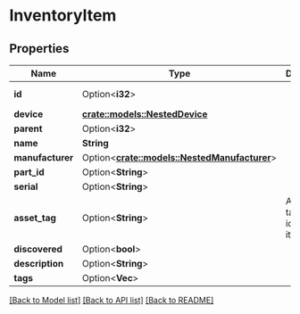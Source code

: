 # InventoryItem

## Properties

Name | Type | Description | Notes
------------ | ------------- | ------------- | -------------
**id** | Option<**i32**> |  | [optional][readonly]
**device** | [**crate::models::NestedDevice**](NestedDevice.md) |  | 
**parent** | Option<**i32**> |  | [optional]
**name** | **String** |  | 
**manufacturer** | Option<[**crate::models::NestedManufacturer**](NestedManufacturer.md)> |  | [optional]
**part_id** | Option<**String**> |  | [optional]
**serial** | Option<**String**> |  | [optional]
**asset_tag** | Option<**String**> | A unique tag used to identify this item | [optional]
**discovered** | Option<**bool**> |  | [optional]
**description** | Option<**String**> |  | [optional]
**tags** | Option<**Vec<String>**> |  | [optional]

[[Back to Model list]](../README.md#documentation-for-models) [[Back to API list]](../README.md#documentation-for-api-endpoints) [[Back to README]](../README.md)


